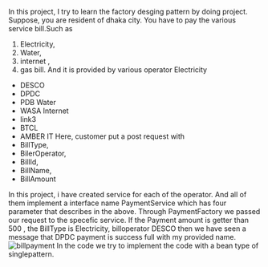 In this project, I try to learn the factory desging pattern by doing project.
Suppose, you are resident of dhaka city. You have to pay the various service bill.Such as 
1. Electricity,
2. Water,
3. internet , 
4. gas bill. 
And  it is provided by various operator
Electricity
- DESCO
- DPDC
- PDB
Water
- WASA
Internet
- link3
- BTCL
- AMBER IT
Here, customer put a post request with 
- BillType, 
- BilerOperator, 
- BillId, 
- BillName,
- BillAmount

In this project, i have created service for each of the operator. And all of them implement a interface name 
PaymentService which has four parameter that describes in the above.
Through PaymentFactory we passed our request to the specefic service. If the Payment amount is getter than 500 , 
the BillType is Electricity, billoperator DESCO  then we have seen a message that DPDC payment is success full with my provided 
name.
![billpayment](https://github.com/abid-mugdho9875/BillPayment/assets/75389185/81100a42-6ca0-4672-8031-77bd8e40c8af)
In the code we try to implement the code with a bean type of singlepattern.

